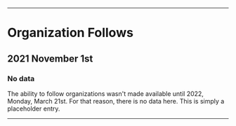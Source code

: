 
***

# Organization Follows

## 2021 November 1st

### No data

The ability to follow organizations wasn't made available until 2022, Monday, March 21st. For that reason, there is no data here. This is simply a placeholder entry.

***
